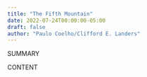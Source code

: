 ```yaml
---
title: "The Fifth Mountain"
date: 2022-07-24T00:00:00-05:00
draft: false
author: "Paulo Coelho/Clifford E. Landers"
---
```


SUMMARY

<!--more-->

CONTENT